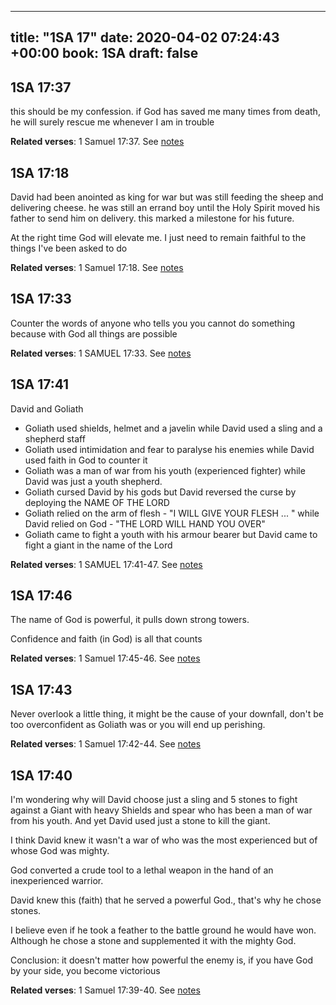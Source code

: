 
---
title: "1SA 17"
date: 2020-04-02 07:24:43 +00:00
book: 1SA
draft: false
---

## 1SA 17:37

this should be my confession. if God has saved me many times from death, he will surely rescue me whenever I am in trouble

**Related verses**: 1 Samuel 17:37. See [notes](https://my.bible.com/notes/3398697244265538431)


## 1SA 17:18

David had been anointed as king for war but was still feeding the sheep and delivering cheese. he was still an errand boy until the Holy Spirit moved his father to send him on delivery. this marked a milestone for his future.

At the right time God will elevate me. I just need to remain faithful to the things I've been asked to do

**Related verses**: 1 Samuel 17:18. See [notes](https://my.bible.com/notes/3398692530446656323)


## 1SA 17:33

Counter the words of anyone who tells you you cannot do something because with God all things are possible

**Related verses**: 1 SAMUEL 17:33. See [notes](https://my.bible.com/notes/2631847791748178142)


## 1SA 17:41

David and Goliath 
- Goliath used shields, helmet and a javelin while David used a sling and a shepherd staff
- Goliath used intimidation and fear to paralyse his enemies while David used faith in God to counter it
- Goliath was a man of war from his youth (experienced fighter) while David was just a youth shepherd.
- Goliath cursed David by his gods but David reversed the curse by deploying the NAME OF THE LORD
- Goliath relied on the arm of flesh - "I WILL GIVE YOUR FLESH ... " while David relied on God - "THE LORD WILL HAND YOU OVER"
- Goliath came to fight a youth with his armour bearer but David came to fight a giant in the name of the Lord

**Related verses**: 1 SAMUEL 17:41-47. See [notes](https://my.bible.com/notes/2631579612882920234)


## 1SA 17:46

The name of God is powerful, it pulls down strong towers. 

Confidence and faith (in God) is all that counts

**Related verses**: 1 Samuel 17:45-46. See [notes](https://my.bible.com/notes/2270970203087823424)


## 1SA 17:43

Never overlook a little thing, it might be the cause of your downfall, don't be too overconfident as Goliath was or you will end up perishing.

**Related verses**: 1 Samuel 17:42-44. See [notes](https://my.bible.com/notes/2270968660036936252)


## 1SA 17:40

I'm wondering why will David choose just a sling and 5 stones to fight against a Giant with heavy Shields and spear who has been a man of war from his youth. And yet David used just a stone to kill the giant. 

I think David knew it wasn't a war of who was the most experienced but of whose God was mighty. 

God converted a crude tool to a lethal weapon in the hand of an inexperienced warrior. 

David knew this (faith) that he served a powerful God., that's why he chose stones. 

I believe even if he took a feather to the battle ground he would have won. Although he chose a stone and supplemented it with the mighty God.

Conclusion: it doesn't matter how powerful the enemy is, if you have God by your side, you become victorious

**Related verses**: 1 Samuel 17:39-40. See [notes](https://my.bible.com/notes/2270965280719757882)

